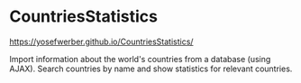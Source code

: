 # CountriesStatistics

https://yosefwerber.github.io/CountriesStatistics/


Import information about the world's countries from a database (using AJAX). Search countries by name and show statistics for relevant countries.
